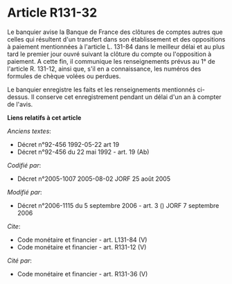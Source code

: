 # Article R131-32

Le banquier avise la Banque de France des clôtures de comptes autres que celles qui résultent d'un transfert dans son
établissement et des oppositions à paiement mentionnées à l'article L. 131-84 dans le meilleur délai et au plus tard le
premier jour ouvré suivant la clôture du compte ou l'opposition à paiement. A cette fin, il communique les renseignements
prévus au 1° de l'article R. 131-12, ainsi que, s'il en a connaissance, les numéros des formules de chèque volées ou
perdues. 

Le banquier enregistre les faits et les renseignements mentionnés ci-dessus. Il conserve cet enregistrement pendant un délai
d'un an à compter de l'avis.

**Liens relatifs à cet article**

_Anciens textes_:

  - Décret n°92-456 1992-05-22 art 19
  - Décret n°92-456 du 22 mai 1992 - art. 19 (Ab)

_Codifié par_:

  - Décret n°2005-1007 2005-08-02 JORF 25 août 2005

_Modifié par_:

  - Décret n°2006-1115 du 5 septembre 2006 - art. 3 () JORF 7 septembre 2006

_Cite_:

  - Code monétaire et financier - art. L131-84 (V)
  - Code monétaire et financier - art. R131-12 (V)

_Cité par_:

  - Code monétaire et financier - art. R131-36 (V)
